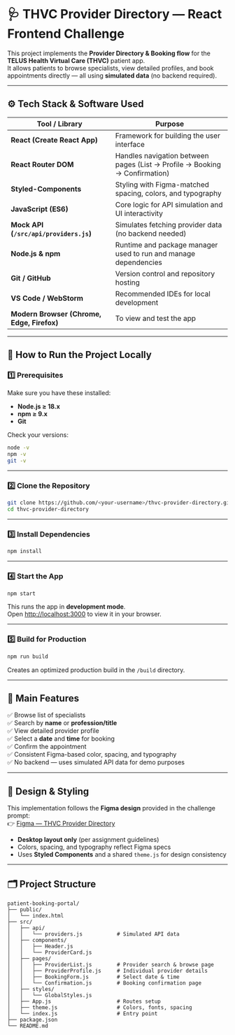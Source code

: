 # 🩺 THVC Provider Directory — React Frontend Challenge

This project implements the **Provider Directory & Booking flow** for the **TELUS Health Virtual Care (THVC)** patient app.  
It allows patients to browse specialists, view detailed profiles, and book appointments directly — all using **simulated data** (no backend required).

---

## ⚙️ Tech Stack & Software Used

| Tool / Library | Purpose |
|----------------|----------|
| **React (Create React App)** | Framework for building the user interface |
| **React Router DOM** | Handles navigation between pages (List → Profile → Booking → Confirmation) |
| **Styled-Components** | Styling with Figma-matched spacing, colors, and typography |
| **JavaScript (ES6)** | Core logic for API simulation and UI interactivity |
| **Mock API (`/src/api/providers.js`)** | Simulates fetching provider data (no backend needed) |
| **Node.js & npm** | Runtime and package manager used to run and manage dependencies |
| **Git / GitHub** | Version control and repository hosting |
| **VS Code / WebStorm** | Recommended IDEs for local development |
| **Modern Browser (Chrome, Edge, Firefox)** | To view and test the app |

---

## 🧭 How to Run the Project Locally

### 1️⃣ Prerequisites

Make sure you have these installed:

- **Node.js ≥ 18.x**
- **npm ≥ 9.x**
- **Git**

Check your versions:
```bash
node -v
npm -v
git -v
```

---

### 2️⃣ Clone the Repository
```bash
git clone https://github.com/<your-username>/thvc-provider-directory.git
cd thvc-provider-directory
```

---

### 3️⃣ Install Dependencies
```bash
npm install
```

---

### 4️⃣ Start the App
```bash
npm start
```

This runs the app in **development mode**.  
Open [http://localhost:3000](http://localhost:3000) to view it in your browser.

---

### 5️⃣ Build for Production
```bash
npm run build
```
Creates an optimized production build in the `/build` directory.

---

## 🧩 Main Features

✅ Browse list of specialists  
✅ Search by **name** or **profession/title**  
✅ View detailed provider profile  
✅ Select a **date** and **time** for booking  
✅ Confirm the appointment  
✅ Consistent Figma-based color, spacing, and typography  
✅ No backend — uses simulated API data for demo purposes  

---

## 🎨 Design & Styling

This implementation follows the **Figma design** provided in the challenge prompt:  
👉 [Figma — THVC Provider Directory](https://www.figma.com/community/file/1139212771973017344)

- **Desktop layout only** (per assignment guidelines)  
- Colors, spacing, and typography reflect Figma specs  
- Uses **Styled Components** and a shared `theme.js` for design consistency  

---

## 🗂️ Project Structure

```
patient-booking-portal/
├── public/
│   └── index.html
├── src/
│   ├── api/
│   │   └── providers.js           # Simulated API data
│   ├── components/
│   │   ├── Header.js
│   │   └── ProviderCard.js
│   ├── pages/
│   │   ├── ProviderList.js        # Provider search & browse page
│   │   ├── ProviderProfile.js     # Individual provider details
│   │   ├── BookingForm.js         # Select date & time
│   │   └── Confirmation.js        # Booking confirmation page
│   ├── styles/
│   │   └── GlobalStyles.js
│   ├── App.js                     # Routes setup
│   ├── theme.js                   # Colors, fonts, spacing
│   └── index.js                   # Entry point
├── package.json
└── README.md
```
